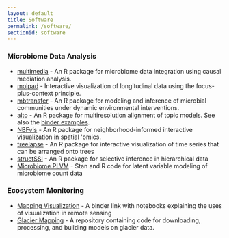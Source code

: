 ```yaml
---
layout: default
title: Software
permalink: /software/
sectionid: software
---
```


### Microbiome Data Analysis

* [multimedia](https://krisrs1128.github.io/multimedia) - An R package for microbiome data integration using causal mediation analysis.
* [molpad](https://kaiyanm.github.io/MolPad/) - Interactive visualization of longitudinal data using the focus-plus-context principle.
* [mbtransfer](https://krisrs1128.github.io/mbtransfer/) - An R package for modeling and inference of microbial communities under dynamic environmental interventions.
* [alto](https://lasy.github.io/alto/) - An R package for multiresolution alignment of topic models. See also the [binder examples](https://mybinder.org/v2/gh/krisrs1128/alto_demo/HEAD?urlpath=rstudio).
* [NBFvis](https://github.com/XTH1114/NBFvis/) - An R package for neighborhood-informed interactive visualization in spatial 'omics.
* [treelapse](https://krisrs1128.github.io/treelapse/) - An R package for interactive visualization of time series that can be arranged onto trees
* [structSSI](https://github.com/krisrs1128/structssi) - An R package for selective inference in hierarchical data
* [Microbiome PLVM](https://github.com/krisrs1128/microbiome_plvm) - Stan and R code for latent variable modeling of microbiome count data

### Ecosystem Monitoring

* [Mapping Visualization](https://mybinder.org/v2/gh/krisrs1128/mappingvis/HEAD) - A binder link with notebooks explaining the uses of visualization in remote sensing
* [Glacier Mapping](https://github.com/krisrs1128/glacier_mapping) - A repository containing code for downloading, processing, and building models on glacier data.
